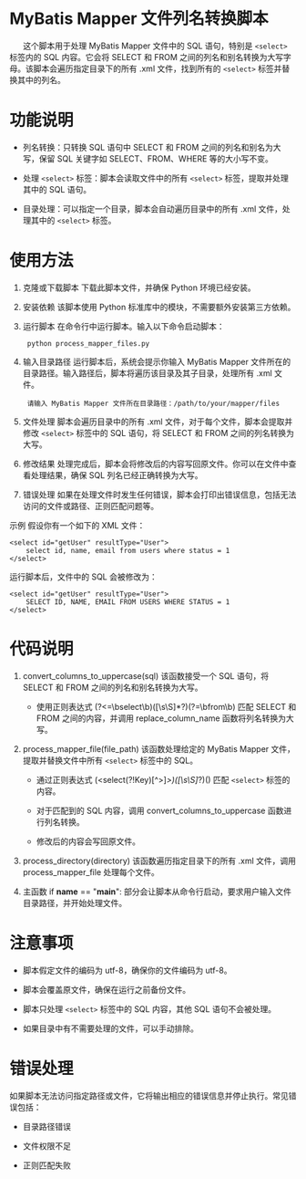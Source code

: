 # MyBatis Mapper 文件列名转换脚本 #
&nbsp;&nbsp;&nbsp;&nbsp;&nbsp;&nbsp;这个脚本用于处理 MyBatis Mapper 文件中的 SQL 语句，特别是 `<select>` 标签内的 SQL 内容。它会将 SELECT 和 FROM 之间的列名和别名转换为大写字母。该脚本会遍历指定目录下的所有 .xml 文件，找到所有的 `<select>` 标签并替换其中的列名。

# 功能说明 #


- 列名转换：只转换 SQL 语句中 SELECT 和 FROM 之间的列名和别名为大写，保留 SQL 关键字如 SELECT、FROM、WHERE 等的大小写不变。


- 处理 `<select>` 标签：脚本会读取文件中的所有 `<select>` 标签，提取并处理其中的 SQL 语句。


- 目录处理：可以指定一个目录，脚本会自动遍历目录中的所有 .xml 文件，处理其中的 `<select>` 标签。
# 使用方法 #
1. 克隆或下载脚本
下载此脚本文件，并确保 Python 环境已经安装。

2. 安装依赖
该脚本使用 Python 标准库中的模块，不需要额外安装第三方依赖。

3. 运行脚本
在命令行中运行脚本。输入以下命令启动脚本：

		python process_mapper_files.py

4. 输入目录路径
运行脚本后，系统会提示你输入 MyBatis Mapper 文件所在的目录路径。输入路径后，脚本将遍历该目录及其子目录，处理所有 .xml 文件。

		请输入 MyBatis Mapper 文件所在目录路径：/path/to/your/mapper/files

5. 文件处理
脚本会遍历目录中的所有 .xml 文件，对于每个文件，脚本会提取并修改 `<select>` 标签中的 SQL 语句，将 SELECT 和 FROM 之间的列名转换为大写。

6. 修改结果
处理完成后，脚本会将修改后的内容写回原文件。你可以在文件中查看处理结果，确保 SQL 列名已经正确转换为大写。

7. 错误处理
如果在处理文件时发生任何错误，脚本会打印出错误信息，包括无法访问的文件或路径、正则匹配问题等。

示例
假设你有一个如下的 XML 文件：


	<select id="getUser" resultType="User">
	    select id, name, email from users where status = 1
	</select>

运行脚本后，文件中的 SQL 会被修改为：


	<select id="getUser" resultType="User">
	    SELECT ID, NAME, EMAIL FROM USERS WHERE STATUS = 1
	</select>

# 代码说明 #
1. convert_columns_to_uppercase(sql)
该函数接受一个 SQL 语句，将 SELECT 和 FROM 之间的列名和别名转换为大写。



	- 使用正则表达式 (?<=\bselect\b)([\s\S]*?)(?=\bfrom\b) 匹配 SELECT 和 FROM 之间的内容，并调用 replace_column_name 函数将列名转换为大写。
2. process_mapper_file(file_path)
该函数处理给定的 MyBatis Mapper 文件，提取并替换文件中所有 `<select>` 标签中的 SQL。



	- 通过正则表达式 (<select(?!Key)[^>]*>)([\s\S]*?)(</select>) 匹配 `<select>` 标签的内容。


	- 对于匹配到的 SQL 内容，调用 convert_columns_to_uppercase 函数进行列名转换。


	- 修改后的内容会写回原文件。
3. process_directory(directory)
该函数遍历指定目录下的所有 .xml 文件，调用 process_mapper_file 处理每个文件。

4. 主函数
if __name__ == "__main__": 部分会让脚本从命令行启动，要求用户输入文件目录路径，并开始处理文件。

# 注意事项 #


- 脚本假定文件的编码为 utf-8，确保你的文件编码为 utf-8。


- 脚本会覆盖原文件，确保在运行之前备份文件。


- 脚本只处理 `<select>` 标签中的 SQL 内容，其他 SQL 语句不会被处理。


- 如果目录中有不需要处理的文件，可以手动排除。
# 错误处理 #
如果脚本无法访问指定路径或文件，它将输出相应的错误信息并停止执行。常见错误包括：



- 目录路径错误


- 文件权限不足


- 正则匹配失败
